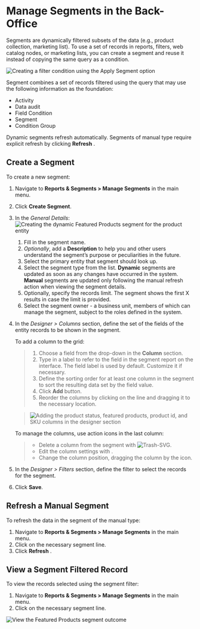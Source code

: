 <a id="user-guide-business-intelligence-filters-segments"></a>

# Manage Segments in the Back-Office

Segments are dynamically filtered subsets of the data (e.g., product collection, marketing list). To use a set of records in reports, filters, web catalog nodes, or marketing lists, you can create a segment and reuse it instead of copying the same query as a condition.

![Creating a filter condition using the Apply Segment option](user/img/reports/use_segments_in_filter.png)

Segment combines a set of records filtered using the query that may use the following information as the foundation:

* Activity
* Data audit
* Field Condition
* Segment
* Condition Group

Dynamic segments refresh automatically. Segments of manual type require explicit refresh by clicking **Refresh** <i class="fas fa-sync-alt" aria-hidden="true"></i>.

<a id="user-guide-business-intelligence-create-segments"></a>

## Create a Segment

To create a new segment:

1. Navigate to **Reports & Segments > Manage Segments** in the main menu.
2. Click **Create Segment**.
3. In the *General Details*:
   ![Creating the dynamic Featured Products segment for the product entity](user/img/reports/segment_general.png)
   1. Fill in the segment name.
   2. *Optionally*, add a **Description** to help you and other users understand the segment’s purpose or peculiarities in the future.
   3. Select the primary entity that segment should look up.
   4. Select the segment type from the list. **Dynamic** segments are updated as soon as any changes have occurred in the system. **Manual** segments are updated only following the manual refresh action when viewing the segment details.
   5. Optionally, specify the records limit. The segment shows the first X results in case the limit is provided.
   6. Select the segment owner - a business unit, members of which can manage the segment, subject to the roles defined in the system.
4. In the *Designer > Columns* section, define the set of the fields of the entity records to be shown in the segment.

   To add a column to the grid:
   > 1. Choose a field from the drop-down in the **Column** section.
   > 2. Type in a label to refer to the field in the segment report on the interface. The field label is used by default. Customize it if necessary.
   > 3. Define the sorting order for at least one column in the segment to sort the resulting data set by the field value.
   > 4. Click **Add** button.
   > 5. Reorder the columns by clicking on the line and dragging it to the necessary location.

   > ![Adding the product status, featured products, product id, and SKU columns in the designer section](user/img/reports/segments_column.png)

   To manage the columns, use action icons in the last column:
   > - Delete a column from the segment with ![Trash-SVG](_themes/sphinx_rtd_theme/static/svg-icons/trash.svg).
   > - Edit the column settings with <i class="fa fa-edit fa-lg" aria-hidden="true"></i>.
   > - Change the column position, dragging the column by the <i class="fas fa-arrows-alt-v" aria-hidden="true"></i> icon.
5. In the *Designer > Filters* section, define the filter to select the records for the segment.
6. Click **Save**.

## Refresh a Manual Segment

To refresh the data in the segment of the manual type:

1. Navigate to **Reports & Segments > Manage Segments** in the main menu.
2. Click on the necessary segment line.
3. Click **Refresh** <i class="fas fa-sync-alt" aria-hidden="true"></i>.

## View a Segment Filtered Record

To view the records selected using the segment filter:

1. Navigate to **Reports & Segments > Manage Segments** in the main menu.
2. Click on the necessary segment line.

![View the Featured Products segment outcome](user/img/reports/segment_view.png)
<!-- fa-bars = fa-navicon -->
<!-- Ic Tiles is used as Set As Default in saved views, and as tiles in display layout options -->
<!-- IcPencil refers to Rename in Commerce and Inline Editing in CRM -->
<!-- Check mark in the square. -->
<!-- SortDesc is also used as drop-down arrow -->
<!-- A -->
<!-- B -->
<!-- C -->
<!-- D -->
<!-- E -->
<!-- F -->
<!-- G -->
<!-- H -->
<!-- I -->
<!-- L -->
<!-- M -->
<!-- P -->
<!-- R -->
<!-- S -->
<!-- T -->
<!-- U -->
<!-- Z -->
